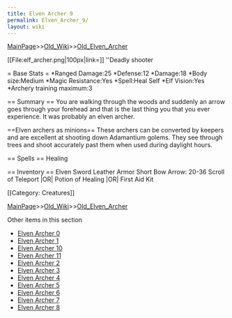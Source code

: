 ```yaml
---
title: Elven Archer 9
permalink: Elven_Archer_9/
layout: wiki
---
```


[MainPage](/keeperrl_wiki/ "wikilink")>>[Old_Wiki](/keeperrl_wiki/Old_Wiki "wikilink")>>[Old_Elven_Archer](/keeperrl_wiki/Old_Elven_Archer "wikilink")

[[File:elf_archer.png|100px|link=]] ''Deadly shooter

= Base Stats =
*Ranged Damage:25
*Defense:12
*Damage:18
*Body size:Medium
*Magic Resistance:Yes
*Spell:Heal Self
*Elf Vision:Yes
*Archery training maximum:3

== Summary ==
You are walking through the woods and suddenly an arrow goes through your forehead and that is the last thing you that you ever experience. It was probably an elven archer.

==Elven archers as minions==
These archers can be converted by keepers and are excellent at shooting down Adamantium golems. They see through trees and shoot accurately past them when used during daylight hours.

== Spells ==
 Healing

== Inventory ==
 Elven Sword
 Leather Armor
 Short Bow
 Arrow: 20-36
 Scroll of Teleport |OR| Potion of Healing |OR| First Aid Kit

[[Category: Creatures]]

[MainPage](/keeperrl_wiki/ "wikilink")>>[Old_Wiki](/keeperrl_wiki/Old_Wiki "wikilink")>>[Old_Elven_Archer](/keeperrl_wiki/Old_Elven_Archer "wikilink")

Other items in this section
-    [Elven Archer 0](/keeperrl_wiki/Elven_Archer_0 "wikilink")
-    [Elven Archer 1](/keeperrl_wiki/Elven_Archer_1 "wikilink")
-    [Elven Archer 10](/keeperrl_wiki/Elven_Archer_10 "wikilink")
-    [Elven Archer 11](/keeperrl_wiki/Elven_Archer_11 "wikilink")
-    [Elven Archer 2](/keeperrl_wiki/Elven_Archer_2 "wikilink")
-    [Elven Archer 3](/keeperrl_wiki/Elven_Archer_3 "wikilink")
-    [Elven Archer 4](/keeperrl_wiki/Elven_Archer_4 "wikilink")
-    [Elven Archer 5](/keeperrl_wiki/Elven_Archer_5 "wikilink")
-    [Elven Archer 6](/keeperrl_wiki/Elven_Archer_6 "wikilink")
-    [Elven Archer 7](/keeperrl_wiki/Elven_Archer_7 "wikilink")
-    [Elven Archer 8](/keeperrl_wiki/Elven_Archer_8 "wikilink")
